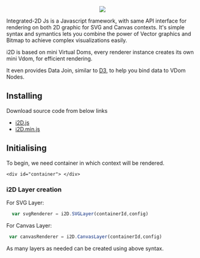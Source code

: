 <p align="center"> 
  <img src="https://avatars0.githubusercontent.com/u/33233302?s=400&u=5fce4d3bd8100ad7ea284d12b948e5f09444dd55&v=4">
</p>
Integrated-2D Js is a Javascript framework, with same API interface for rendering on both 2D graphic for SVG and Canvas contexts. It's simple syntax and symantics lets you combine the power of Vector graphics and Bitmap to achieve complex visualizations easily.

i2D is based on mini Virtual Doms, every renderer instance creates its own mini Vdom, for efficient rendering.

It even provides Data Join, similar to [D3](https://d3js.org/), to help you bind data to VDom Nodes.

## Installing

Download source code from below links

* [i2D.js](https://raw.githubusercontent.com/g2djs/G2Djs/master/dist/g2d.js) 
* [i2D.min.js](https://raw.githubusercontent.com/g2djs/G2Djs/master/dist/g2d.min.js) 

## Initialising

To begin, we need container in which context will be rendered.

``` <div id="container"> </div> ```

### i2D Layer creation

For SVG Layer:
  ```javascript
    var svgRenderer = i2D.SVGLayer(containerId,config)
  ```
  
For Canvas Layer: 
   ```javascript
    var canvasRenderer = i2D.CanvasLayer(containerId,config)
  ```
  As many layers as needed can be created using above syntax. 
    
